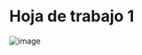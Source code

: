 # Hoja de trabajo 1
![image](https://github.com/user-attachments/assets/a3694ec3-85c4-461b-b4fc-ec689e1b8c6c)
